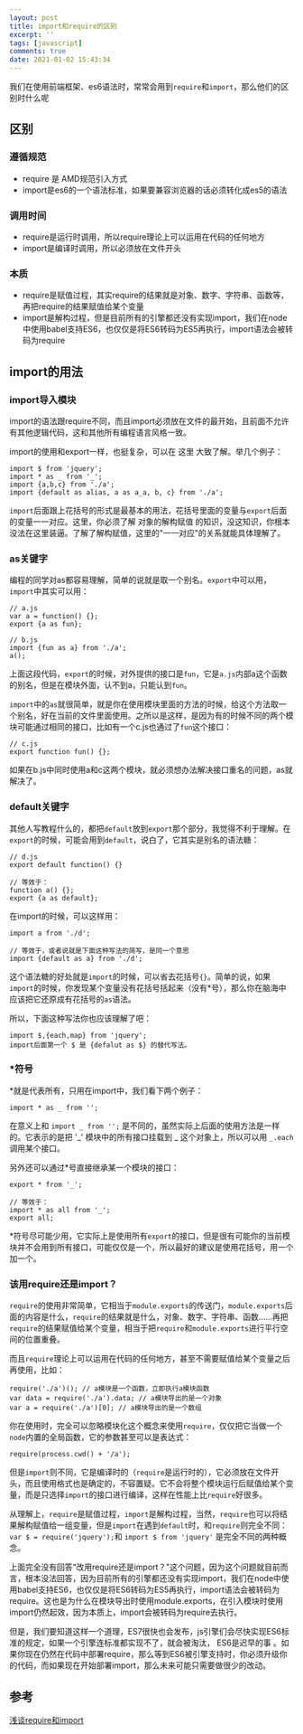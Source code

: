 ```yaml
---
layout: post
title: import和require的区别
excerpt: ''
tags: [javascript]
comments: true
date: 2021-01-02 15:43:34
---
```


我们在使用前端框架、es6语法时，常常会用到`require`和`import`，那么他们的区别时什么呢

<!-- more -->

## 区别
### 遵循规范
* require 是 AMD规范引入方式
* import是es6的一个语法标准，如果要兼容浏览器的话必须转化成es5的语法

### 调用时间
* require是运行时调用，所以require理论上可以运用在代码的任何地方
* import是编译时调用，所以必须放在文件开头

### 本质
* require是赋值过程，其实require的结果就是对象、数字、字符串、函数等，再把require的结果赋值给某个变量
* import是解构过程，但是目前所有的引擎都还没有实现import，我们在node中使用babel支持ES6，也仅仅是将ES6转码为ES5再执行，import语法会被转码为require

## import的用法
### import导入模块
import的语法跟require不同，而且import必须放在文件的最开始，且前面不允许有其他逻辑代码，这和其他所有编程语言风格一致。

import的使用和export一样，也挺复杂，可以在 这里 大致了解。举几个例子：
```
import $ from 'jquery';
import * as _ from '_';
import {a,b,c} from './a';
import {default as alias, a as a_a, b, c} from './a';
```
`import`后面跟上花括号的形式是最基本的用法，花括号里面的变量与`export`后面的变量一一对应。这里，你必须了解 对象的解构赋值 的知识，没这知识，你根本没法在这里装逼。了解了解构赋值，这里的"一一对应"的关系就能具体理解了。

### as关键字
编程的同学对as都容易理解，简单的说就是取一个别名。`export`中可以用，`import`中其实可以用：
```
// a.js
var a = function() {};
export {a as fun};

// b.js
import {fun as a} from './a';
a();
```
上面这段代码，`export`的时候，对外提供的接口是`fun`，它是`a.js`内部a这个函数的别名，但是在模块外面，认不到a，只能认到`fun`。

`import`中的`as`就很简单，就是你在使用模块里面的方法的时候，给这个方法取一个别名，好在当前的文件里面使用。之所以是这样，是因为有的时候不同的两个模块可能通过相同的接口，比如有一个c.js也通过了`fun`这个接口：
```
// c.js
export function fun() {};
```
如果在b.js中同时使用a和c这两个模块，就必须想办法解决接口重名的问题，as就解决了。

### default关键字
其他人写教程什么的，都把`default`放到`export`那个部分，我觉得不利于理解。在`export`的时候，可能会用到`default`，说白了，它其实是别名的语法糖：
```
// d.js
export default function() {}

// 等效于：
function a() {};
export {a as default};
```
在import的时候，可以这样用：
```
import a from './d';

// 等效于，或者说就是下面这种写法的简写，是同一个意思
import {default as a} from './d';
```

这个语法糖的好处就是`import`的时候，可以省去花括号`{}`。简单的说，如果`import`的时候，你发现某个变量没有花括号括起来（没有*号），那么你在脑海中应该把它还原成有花括号的`as`语法。

所以，下面这种写法你也应该理解了吧：
```
import $,{each,map} from 'jquery';
import后面第一个 $ 是 {defalut as $} 的替代写法。
```
### *符号
*就是代表所有，只用在import中，我们看下两个例子：
```
import * as _ from '';
```
在意义上和 `import _ from '';` 是不同的，虽然实际上后面的使用方法是一样的。它表示的是把 '_' 模块中的所有接口挂载到 _ 这个对象上，所以可以用 `_.each` 调用某个接口。

另外还可以通过*号直接继承某一个模块的接口：
```
export * from '_';

// 等效于：
import * as all from '_';
export all;
```
*符号尽可能少用，它实际上是使用所有`export`的接口，但是很有可能你的当前模块并不会用到所有接口，可能仅仅是一个，所以最好的建议是使用花括号，用一个加一个。

### 该用require还是import？
`require`的使用非常简单，它相当于`module.exports`的传送门，`module.exports`后面的内容是什么，`require`的结果就是什么，对象、数字、字符串、函数……再把`require`的结果赋值给某个变量，相当于把`require`和`module.exports`进行平行空间的位置重叠。

而且`require`理论上可以运用在代码的任何地方，甚至不需要赋值给某个变量之后再使用，比如：
```
require('./a')(); // a模块是一个函数，立即执行a模块函数
var data = require('./a').data; // a模块导出的是一个对象
var a = require('./a')[0]; // a模块导出的是一个数组
```
你在使用时，完全可以忽略模块化这个概念来使用`require`，仅仅把它当做一个`node`内置的全局函数，它的参数甚至可以是表达式：
```
require(process.cwd() + '/a');
```
但是`import`则不同，它是编译时的（`require`是运行时的），它必须放在文件开头，而且使用格式也是确定的，不容置疑。它不会将整个模块运行后赋值给某个变量，而是只选择`import`的接口进行编译，这样在性能上比`require`好很多。

从理解上，`require`是赋值过程，`import`是解构过程，当然，`require`也可以将结果解构赋值给一组变量，但是`import`在遇到`default`时，和`require`则完全不同：` var $ = require('jquery'); `和 `import $ from 'jquery'` 是完全不同的两种概念。

上面完全没有回答"改用require还是import？"这个问题，因为这个问题就目前而言，根本没法回答，因为目前所有的引擎都还没有实现import，我们在node中使用babel支持ES6，也仅仅是将ES6转码为ES5再执行，import语法会被转码为require。这也是为什么在模块导出时使用module.exports，在引入模块时使用import仍然起效，因为本质上，import会被转码为require去执行。

但是，我们要知道这样一个道理，ES7很快也会发布，js引擎们会尽快实现ES6标准的规定，如果一个引擎连标准都实现不了，就会被淘汰， ES6是迟早的事 。如果你现在仍然在代码中部署require，那么等到ES6被引擎支持时，你必须升级你的代码，而如果现在开始部署import，那么未来可能只需要做很少的改动。

## 参考
[浅谈require和import](https://blog.csdn.net/weixin_42966484/article/details/82889608)
